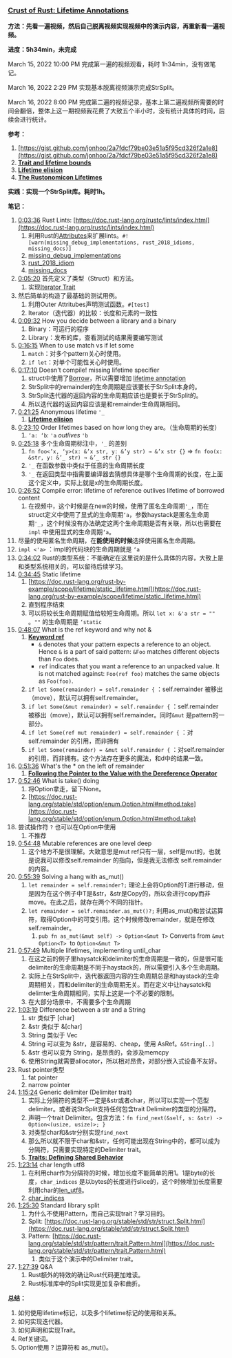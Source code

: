 ### **[Crust of Rust: Lifetime Annotations](https://youtu.be/rAl-9HwD858)**

**方法：先看一遍视频，然后自己脱离视频实现视频中的演示内容，再重新看一遍视频。**

**进度：5h34min，未完成**

March 15, 2022 10:00 PM 完成第一遍的视频观看，耗时 1h34min，没有做笔记。

March 16, 2022 2:29 PM 实现基本脱离视频演示完成StrSplit。

March 16, 2022 8:00 PM 完成第二遍的视频记录，基本上第二遍视频所需要的时间会翻倍，整体上这一期视频我花费了大致五个半小时，没有统计具体的时间，后续会进行统计。

**参考：**

1. [https://gist.github.com/jonhoo/2a7fdcf79be03e51a5f95cd326f2a1e8](https://gist.github.com/jonhoo/2a7fdcf79be03e51a5f95cd326f2a1e8)
2. **[Trait and lifetime bounds](https://doc.rust-lang.org/reference/trait-bounds.html?highlight=lifetime#trait-and-lifetime-bounds)**
3. **[Lifetime elision](https://doc.rust-lang.org/reference/lifetime-elision.html#lifetime-elision)**
4. **[The Rustonomicon Lifetimes](https://doc.rust-lang.org/nomicon/lifetimes.html#lifetimes)**

**实践：实现一个StrSplit库。耗时1h。**

**笔记：**

1. [0:03:36](https://www.youtube.com/watch?v=rAl-9HwD858&list=PLqbS7AVVErFiWDOAVrPt7aYmnuuOLYvOa&index=1&t=216s) Rust Lints: [https://doc.rust-lang.org/rustc/lints/index.html](https://doc.rust-lang.org/rustc/lints/index.html)
    1. 利用Rust的[Attributes](https://doc.rust-lang.org/reference/attributes.html)来扩展lints。`#![warn(missing_debug_implementations, rust_2018_idioms, missing_docs)]`
    2. [missing_debug_implementations](https://doc.rust-lang.org/rustc/lints/listing/allowed-by-default.html#missing-debug-implementations)
    3. [rust_2018_idiom](https://doc.rust-lang.org/rustc/lints/groups.html)
    4. [missing_docs](https://doc.rust-lang.org/rustc/lints/listing/allowed-by-default.html#missing-docs)
2. [0:05:20](https://www.youtube.com/watch?v=rAl-9HwD858&list=PLqbS7AVVErFiWDOAVrPt7aYmnuuOLYvOa&index=1&t=320s) 首先定义了类型（Struct）和方法。
    1. 实现[Iterator Trait](https://doc.rust-lang.org/std/iter/trait.Iterator.html)
3. 然后简单的构造了最基础的测试用例。
    1. 利用Outer Attritubes声明测试函数。`#[test]`
    2. Iterator（迭代器）的比较：长度和元素的一致性
4. [0:09:32](https://www.youtube.com/watch?v=rAl-9HwD858&list=PLqbS7AVVErFiWDOAVrPt7aYmnuuOLYvOa&index=1&t=572s) How you decide between a library and a binary
    1. Binary：可运行的程序
    2. Library：发布的库，查看测试的结果需要编写测试
5. [0:16:15](https://www.youtube.com/watch?v=rAl-9HwD858&list=PLqbS7AVVErFiWDOAVrPt7aYmnuuOLYvOa&index=1&t=975s) When to use match vs if let some
    1. `match`：对多个pattern关心时使用。
    2. `if let`：对单个可能性关心时使用。
6. [0:17:10](https://www.youtube.com/watch?v=rAl-9HwD858&list=PLqbS7AVVErFiWDOAVrPt7aYmnuuOLYvOa&index=1&t=1030s) Doesn't compile! missing lifetime specifier
    1. struct中使用了[Borrow](https://doc.rust-lang.org/book/ch04-02-references-and-borrowing.html)，所以需要增加 [lifetime annotation](https://doc.rust-lang.org/rust-by-example/scope/lifetime/explicit.html)
    2. StrSplit中的remainder的生命周期是应该要长于StrSplit本身的。
    3. StrSplit迭代器的返回内容的生命周期应该也是要长于StrSplit的。
    4. 所以迭代器的返回内容应该是和remainder生命周期相同。
7. [0:21:25](https://www.youtube.com/watch?v=rAl-9HwD858&list=PLqbS7AVVErFiWDOAVrPt7aYmnuuOLYvOa&index=1&t=1285s) Anonymous lifetime `'_`
    1. **[Lifetime elision](https://doc.rust-lang.org/reference/lifetime-elision.html#lifetime-elision)**
8. [0:23:10](https://www.youtube.com/watch?v=rAl-9HwD858&list=PLqbS7AVVErFiWDOAVrPt7aYmnuuOLYvOa&index=1&t=1390s) Order lifetimes based on how long they are。（生命周期的长度）
    1. `‘a: ‘b`: `'a` *outlives* `'b`
9. [0:25:18](https://www.youtube.com/watch?v=rAl-9HwD858&list=PLqbS7AVVErFiWDOAVrPt7aYmnuuOLYvOa&index=1&t=1518s) 多个生命周期标注中，`'_` 的差别
    1. `fn foo<’x, ‘y>(x: &’x str, y: &’y str) → &’x str {}` ⇒ `fn foo(x: &str, y: &’_ str) → &’_ str {}`
    2. `'_` 在函数参数中类似于任意的生命周期长度
    3. `'_` 在返回类型中指需要编译器去猜想具体是哪个生命周期的长度，在上面这个定义中，实际上就是x的生命周期长度。
10. [0:26:52](https://www.youtube.com/watch?v=rAl-9HwD858&list=PLqbS7AVVErFiWDOAVrPt7aYmnuuOLYvOa&index=1&t=1612s) Compile error: lifetime of reference outlives lifetime of borrowed content
    1. 在视频中，这个时候是在new的时候，使用了匿名生命周期`'_`，而在struct定义中使用了显式的生命周期`‘a`，参数haystack是匿名生命周期`'_`，这个时候没有办法确定这两个生命周期是否有关联，所以也需要在 `impl` 中使用显式的生命周期`‘a`。
11. 尽量的使用匿名生命周期，在**能使用的时候**选择使用匿名生命周期。
12. `impl <'a>` ：impl的代码块的生命周期就是 `‘a`
13. [0:34:02](https://youtu.be/rAl-9HwD858?list=PLqbS7AVVErFiWDOAVrPt7aYmnuuOLYvOa&t=2042) Rust的类型系统：不能确定在这里说的是什么具体的内容，大致上是和类型系统相关的，可以留待后续学习。
14. [0:34:45](https://www.youtube.com/watch?v=rAl-9HwD858&list=PLqbS7AVVErFiWDOAVrPt7aYmnuuOLYvOa&index=1&t=2085s) Static lifetime
    1. [https://doc.rust-lang.org/rust-by-example/scope/lifetime/static_lifetime.html](https://doc.rust-lang.org/rust-by-example/scope/lifetime/static_lifetime.html)
    2. 直到程序结束
    3. 可以将较长生命周期赋值给较短生命周期。所以 `let x: &'a str = ""` 。`""` 的生命周期是 `‘static`
15. [0:48:07](https://www.youtube.com/watch?v=rAl-9HwD858&list=PLqbS7AVVErFiWDOAVrPt7aYmnuuOLYvOa&index=1&t=2887s) What is the ref keyword and why not &
    1. ****[Keyword ref](https://doc.rust-lang.org/std/keyword.ref.html)****
        - `&` denotes that your pattern expects a reference to an object. Hence `&` is a part of said pattern: `&Foo` matches different objects than `Foo` does.
        - `ref` indicates that you want a reference to an unpacked value. It is not matched against: `Foo(ref foo)` matches the same objects as `Foo(foo)`.
    2. `if let Some(remainder) = self.remainder {` ：self.remainder 被移出（move），默认可以拥有self.remainder。
    3. `if let Some(&mut remainder) = self.remainder {` ：self.remainder 被移出（move），默认可以拥有self.remainder。同时`&mut` 是pattern的一部分。
    4. `if let Some(ref mut remainder) = self.remainder {` ：对self.remainder 的引用，而非拥有
    5. `if let Some(remainder) = &mut self.remainder {` ：对self.remainder 的引用，而非拥有。这个方法存在更多的魔法，和d中的结果一致。
16. [0:51:36](https://www.youtube.com/watch?v=rAl-9HwD858&list=PLqbS7AVVErFiWDOAVrPt7aYmnuuOLYvOa&index=1&t=3096s) What's the * on the left of remainder
    1. **[Following the Pointer to the Value with the Dereference Operator](https://doc.rust-lang.org/book/ch15-02-deref.html#following-the-pointer-to-the-value-with-the-dereference-operator)**
17. [0:52:46](https://www.youtube.com/watch?v=rAl-9HwD858&list=PLqbS7AVVErFiWDOAVrPt7aYmnuuOLYvOa&index=1&t=3166s) What is take() doing
    1. 将Option拿走，留下None。
    2. [https://doc.rust-lang.org/stable/std/option/enum.Option.html#method.take](https://doc.rust-lang.org/stable/std/option/enum.Option.html#method.take)
18. 尝试操作符 `?` 也可以在Option中使用
    1. 不推荐
19. [0:54:48](https://www.youtube.com/watch?v=rAl-9HwD858&list=PLqbS7AVVErFiWDOAVrPt7aYmnuuOLYvOa&index=1&t=3288s) Mutable references are one level deep
    1. 这个地方不是很理解。大致意思是mut ref只有一层，self是mut的，也就是说我可以修改self.remainder 的指向，但是我无法修改 self.remainder 的内容。 
20. [0:55:39](https://www.youtube.com/watch?v=rAl-9HwD858&list=PLqbS7AVVErFiWDOAVrPt7aYmnuuOLYvOa&index=1&t=3339s) Solving a hang with as_mut()
    1. `let remainder = self.remainder?;` 理论上会将Option<T>的T进行移动，但是因为在这个例子中T是&str，&str是Copy的，所以会进行copy而非move。在此之后，就存在两个不同的指针。
    2. `let remainder = self.remainder.as_mut()?;` 利用as_mut()和尝试运算符，取得Option中的可变引用。这个时候修改remainder，就是在修改self.remainder。
        1. `pub fn as_mut(&mut self) -> Option<&mut T>` Converts from `&mut Option<T>`
         to `Option<&mut T>`
21. [0:57:49](https://www.youtube.com/watch?v=rAl-9HwD858&list=PLqbS7AVVErFiWDOAVrPt7aYmnuuOLYvOa&index=1&t=3469s) Multiple lifetimes, implementing until_char
    1. 在这之前的例子里haysatck和delimiter的生命周期是一致的，但是很可能delimiter的生命周期是不同于haystack的，所以需要引入多个生命周期。
    2. 实际上在StrSplit中，迭代器返回内容的生命周期总是和haystack的生命周期相关，而和delimiter的生命周期无关。而在定义中让haysatck和delimter生命周期相同，实际上这是一个不必要的限制。
    3. 在大部分场景中，不需要多个生命周期
22. [1:03:19](https://www.youtube.com/watch?v=rAl-9HwD858&list=PLqbS7AVVErFiWDOAVrPt7aYmnuuOLYvOa&index=1&t=3799s) Difference between a str and a String
    1. str 类似于 [char]
    2. &str 类似于 &[char]
    3. String 类似于 Vec<char>
    4. String 可以变为 &str，是容易的、cheap，使用 AsRef。`&String[..]`
    5. &str 也可以变为 String，是昂贵的，会涉及memcpy
    6. 使用String就需要allocator，所以相对昂贵，对部分嵌入式设备不友好。
23. Rust pointer类型
    1. fat pointer
    2. narrow pointer
24. [1:15:24](https://www.youtube.com/watch?v=rAl-9HwD858&list=PLqbS7AVVErFiWDOAVrPt7aYmnuuOLYvOa&index=1&t=4524s) Generic delimiter (Delimiter trait)
    1. 实际上分隔符的类型不一定是&str或者char，所以可以实现一个范型delimiter。或者说StrSplit支持任何包含trait Delimiter的类型的分隔符。
    2. 声明一个trait Delimiter。包含方法：`fn find_next(&self, s: &str) -> Option<(usize, usize)>; }`
    3. 对类型char和&str分别实现`find_next`
    4. 那么所以就不限于char和&str，任何可能出现在String中的，都可以成为分隔符，只需要实现特定的Delimiter trait。
    5. **[Traits: Defining Shared Behavior](https://doc.rust-lang.org/book/ch10-02-traits.html#traits-defining-shared-behavior)**
25. [1:23:14](https://www.youtube.com/watch?v=rAl-9HwD858&list=PLqbS7AVVErFiWDOAVrPt7aYmnuuOLYvOa&index=1&t=4994s) char length utf8
    1. 在利用char作为分隔符的时候，增加长度不能简单的用1。1是byte的长度，`char_indices` 是以bytes的长度进行slice的，这个时候增加长度需要利用char的[len_utf8](https://doc.rust-lang.org/std/primitive.char.html#method.len_utf8)。
    2. [char_indices](https://doc.rust-lang.org/stable/std/primitive.str.html#method.char_indices)
26. [1:25:30](https://www.youtube.com/watch?v=rAl-9HwD858&list=PLqbS7AVVErFiWDOAVrPt7aYmnuuOLYvOa&index=1&t=5130s) Standard library split
    1. 为什么不使用Pattern，而自己实现trait？学习目的。
    2. Split: [https://doc.rust-lang.org/stable/std/str/struct.Split.html](https://doc.rust-lang.org/stable/std/str/struct.Split.html)
    3. Pattern: [https://doc.rust-lang.org/stable/std/str/pattern/trait.Pattern.html](https://doc.rust-lang.org/stable/std/str/pattern/trait.Pattern.html)
        1. 类似于这个演示中的Delimiter trait。
27. [1:27:39](https://www.youtube.com/watch?v=rAl-9HwD858&list=PLqbS7AVVErFiWDOAVrPt7aYmnuuOLYvOa&index=1&t=5259s) Q&A
    1. Rust额外的特效的确让Rust代码更加难读。
    2. Rust标准库中的Split实现更加复杂和曲折。

**总结：**

1. 如何使用lifetime标记，以及多个lifetime标记的使用和关系。
2. 如何实现迭代器。
3. 如何声明和实现Trait。
4. Ref关键词。
5. Option使用 ? 运算符和 as_mut()。